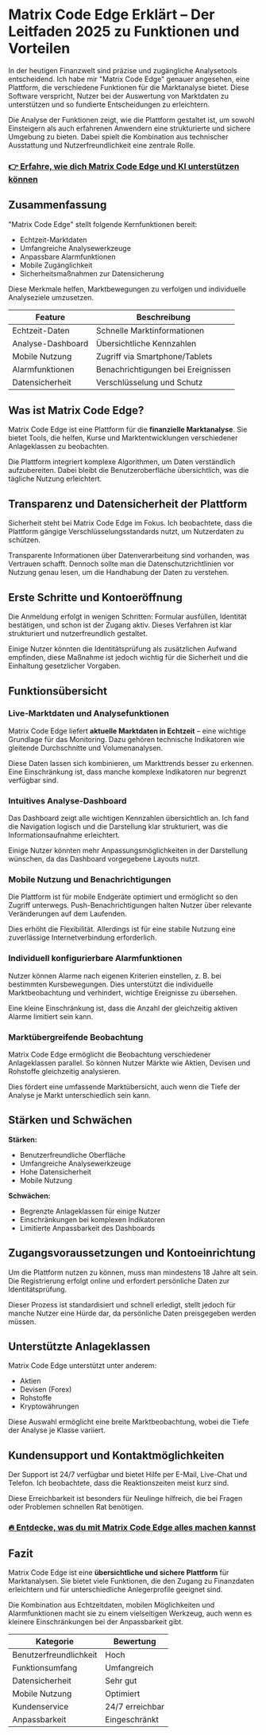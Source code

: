 # Matrix Code Edge Erklärt – Der Leitfaden 2025 zu Funktionen und Vorteilen
   
In der heutigen Finanzwelt sind präzise und zugängliche Analysetools entscheidend. Ich habe mir "Matrix Code Edge" genauer angesehen, eine Plattform, die verschiedene Funktionen für die Marktanalyse bietet. Diese Software verspricht, Nutzer bei der Auswertung von Marktdaten zu unterstützen und so fundierte Entscheidungen zu erleichtern.  

Die Analyse der Funktionen zeigt, wie die Plattform gestaltet ist, um sowohl Einsteigern als auch erfahrenen Anwendern eine strukturierte und sichere Umgebung zu bieten. Dabei spielt die Kombination aus technischer Ausstattung und Nutzerfreundlichkeit eine zentrale Rolle.

### [👉 Erfahre, wie dich Matrix Code Edge und KI unterstützen können](https://tinyurl.com/23kgvep2)
## Zusammenfassung  
"Matrix Code Edge" stellt folgende Kernfunktionen bereit:  

- Echtzeit-Marktdaten  
- Umfangreiche Analysewerkzeuge  
- Anpassbare Alarmfunktionen  
- Mobile Zugänglichkeit  
- Sicherheitsmaßnahmen zur Datensicherung  

Diese Merkmale helfen, Marktbewegungen zu verfolgen und individuelle Analyseziele umzusetzen.  

| Feature                    | Beschreibung                  |  
|----------------------------|------------------------------|  
| Echtzeit-Daten             | Schnelle Marktinformationen  |  
| Analyse-Dashboard          | Übersichtliche Kennzahlen    |  
| Mobile Nutzung            | Zugriff via Smartphone/Tablets |  
| Alarmfunktionen           | Benachrichtigungen bei Ereignissen |  
| Datensicherheit           | Verschlüsselung und Schutz   |  

## Was ist Matrix Code Edge?  
Matrix Code Edge ist eine Plattform für die **finanzielle Marktanalyse**. Sie bietet Tools, die helfen, Kurse und Marktentwicklungen verschiedener Anlageklassen zu beobachten.  

Die Plattform integriert komplexe Algorithmen, um Daten verständlich aufzubereiten. Dabei bleibt die Benutzeroberfläche übersichtlich, was die tägliche Nutzung erleichtert.  

## Transparenz und Datensicherheit der Plattform  
Sicherheit steht bei Matrix Code Edge im Fokus. Ich beobachtete, dass die Plattform gängige Verschlüsselungsstandards nutzt, um Nutzerdaten zu schützen.  

Transparente Informationen über Datenverarbeitung sind vorhanden, was Vertrauen schafft. Dennoch sollte man die Datenschutzrichtlinien vor Nutzung genau lesen, um die Handhabung der Daten zu verstehen.  

## Erste Schritte und Kontoeröffnung  
Die Anmeldung erfolgt in wenigen Schritten: Formular ausfüllen, Identität bestätigen, und schon ist der Zugang aktiv. Dieses Verfahren ist klar strukturiert und nutzerfreundlich gestaltet.  

Einige Nutzer könnten die Identitätsprüfung als zusätzlichen Aufwand empfinden, diese Maßnahme ist jedoch wichtig für die Sicherheit und die Einhaltung gesetzlicher Vorgaben.  

## Funktionsübersicht  

### Live-Marktdaten und Analysefunktionen  
Matrix Code Edge liefert **aktuelle Marktdaten in Echtzeit** – eine wichtige Grundlage für das Monitoring. Dazu gehören technische Indikatoren wie gleitende Durchschnitte und Volumenanalysen.  

Diese Daten lassen sich kombinieren, um Markttrends besser zu erkennen. Eine Einschränkung ist, dass manche komplexe Indikatoren nur begrenzt verfügbar sind.  

### Intuitives Analyse-Dashboard  
Das Dashboard zeigt alle wichtigen Kennzahlen übersichtlich an. Ich fand die Navigation logisch und die Darstellung klar strukturiert, was die Informationsaufnahme erleichtert.  

Einige Nutzer könnten mehr Anpassungsmöglichkeiten in der Darstellung wünschen, da das Dashboard vorgegebene Layouts nutzt.  

### Mobile Nutzung und Benachrichtigungen  
Die Plattform ist für mobile Endgeräte optimiert und ermöglicht so den Zugriff unterwegs. Push-Benachrichtigungen halten Nutzer über relevante Veränderungen auf dem Laufenden.  

Dies erhöht die Flexibilität. Allerdings ist für eine stabile Nutzung eine zuverlässige Internetverbindung erforderlich.  

### Individuell konfigurierbare Alarmfunktionen  
Nutzer können Alarme nach eigenen Kriterien einstellen, z. B. bei bestimmten Kursbewegungen. Dies unterstützt die individuelle Marktbeobachtung und verhindert, wichtige Ereignisse zu übersehen.  

Eine kleine Einschränkung ist, dass die Anzahl der gleichzeitig aktiven Alarme limitiert sein kann.  

### Marktübergreifende Beobachtung  
Matrix Code Edge ermöglicht die Beobachtung verschiedener Anlageklassen parallel. So können Nutzer Märkte wie Aktien, Devisen und Rohstoffe gleichzeitig analysieren.  

Dies fördert eine umfassende Marktübersicht, auch wenn die Tiefe der Analyse je Markt unterschiedlich sein kann.  

## Stärken und Schwächen  
**Stärken:**  

- Benutzerfreundliche Oberfläche  
- Umfangreiche Analysewerkzeuge  
- Hohe Datensicherheit  
- Mobile Nutzung  

**Schwächen:**  

- Begrenzte Anlageklassen für einige Nutzer  
- Einschränkungen bei komplexen Indikatoren  
- Limitierte Anpassbarkeit des Dashboards  

## Zugangsvoraussetzungen und Kontoeinrichtung  
Um die Plattform nutzen zu können, muss man mindestens 18 Jahre alt sein. Die Registrierung erfolgt online und erfordert persönliche Daten zur Identitätsprüfung.  

Dieser Prozess ist standardisiert und schnell erledigt, stellt jedoch für manche Nutzer eine Hürde dar, da persönliche Daten preisgegeben werden müssen.  

## Unterstützte Anlageklassen  
Matrix Code Edge unterstützt unter anderem:  

- Aktien  
- Devisen (Forex)  
- Rohstoffe  
- Kryptowährungen  

Diese Auswahl ermöglicht eine breite Marktbeobachtung, wobei die Tiefe der Analyse je Klasse variiert.  

## Kundensupport und Kontaktmöglichkeiten  
Der Support ist 24/7 verfügbar und bietet Hilfe per E-Mail, Live-Chat und Telefon. Ich beobachtete, dass die Reaktionszeiten meist kurz sind.  

Diese Erreichbarkeit ist besonders für Neulinge hilfreich, die bei Fragen oder Problemen schnellen Rat benötigen.  

### [🔥 Entdecke, was du mit Matrix Code Edge alles machen kannst](https://tinyurl.com/23kgvep2)
## Fazit  
Matrix Code Edge ist eine **übersichtliche und sichere Plattform** für Marktanalysen. Sie bietet viele Funktionen, die den Zugang zu Finanzdaten erleichtern und für unterschiedliche Anlegerprofile geeignet sind.  

Die Kombination aus Echtzeitdaten, mobilen Möglichkeiten und Alarmfunktionen macht sie zu einem vielseitigen Werkzeug, auch wenn es kleinere Einschränkungen bei der Anpassbarkeit gibt.  

| Kategorie                 | Bewertung                   |  
|---------------------------|----------------------------|  
| Benutzerfreundlichkeit    | Hoch                       |  
| Funktionsumfang           | Umfangreich                |  
| Datensicherheit          | Sehr gut                   |  
| Mobile Nutzung           | Optimiert                  |  
| Kundenservice            | 24/7 erreichbar            |  
| Anpassbarkeit            | Eingeschränkt              |
